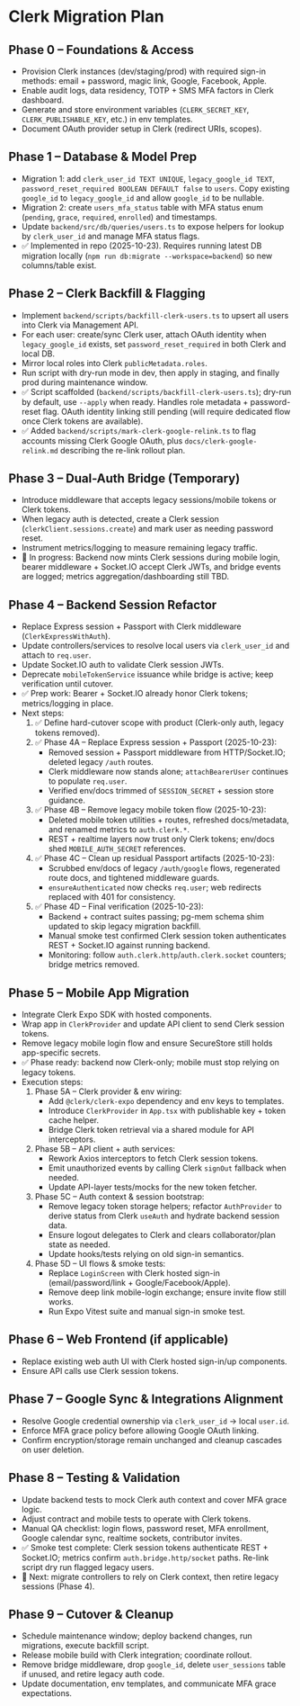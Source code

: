 # Clerk Migration Plan

## Phase 0 – Foundations & Access
- Provision Clerk instances (dev/staging/prod) with required sign-in methods: email + password, magic link, Google, Facebook, Apple.
- Enable audit logs, data residency, TOTP + SMS MFA factors in Clerk dashboard.
- Generate and store environment variables (`CLERK_SECRET_KEY`, `CLERK_PUBLISHABLE_KEY`, etc.) in env templates.
- Document OAuth provider setup in Clerk (redirect URIs, scopes).

## Phase 1 – Database & Model Prep
- Migration 1: add `clerk_user_id TEXT UNIQUE`, `legacy_google_id TEXT`, `password_reset_required BOOLEAN DEFAULT false` to `users`. Copy existing `google_id` to `legacy_google_id` and allow `google_id` to be nullable.
- Migration 2: create `users_mfa_status` table with MFA status enum (`pending`, `grace`, `required`, `enrolled`) and timestamps.
- Update `backend/src/db/queries/users.ts` to expose helpers for lookup by `clerk_user_id` and manage MFA status flags.
- ✅ Implemented in repo (2025-10-23). Requires running latest DB migration locally (`npm run db:migrate --workspace=backend`) so new columns/table exist.

## Phase 2 – Clerk Backfill & Flagging
- Implement `backend/scripts/backfill-clerk-users.ts` to upsert all users into Clerk via Management API.
- For each user: create/sync Clerk user, attach OAuth identity when `legacy_google_id` exists, set `password_reset_required` in both Clerk and local DB.
- Mirror local roles into Clerk `publicMetadata.roles`.
- Run script with dry-run mode in dev, then apply in staging, and finally prod during maintenance window.
- ✅ Script scaffolded (`backend/scripts/backfill-clerk-users.ts`); dry-run by default, use `--apply` when ready. Handles role metadata + password-reset flag. OAuth identity linking still pending (will require dedicated flow once Clerk tokens are available).
- ✅ Added `backend/scripts/mark-clerk-google-relink.ts` to flag accounts missing Clerk Google OAuth, plus `docs/clerk-google-relink.md` describing the re-link rollout plan.

## Phase 3 – Dual-Auth Bridge (Temporary)
- Introduce middleware that accepts legacy sessions/mobile tokens or Clerk tokens.
- When legacy auth is detected, create a Clerk session (`clerkClient.sessions.create`) and mark user as needing password reset.
- Instrument metrics/logging to measure remaining legacy traffic.
- 🔄 In progress: Backend now mints Clerk sessions during mobile login, bearer middleware + Socket.IO accept Clerk JWTs, and bridge events are logged; metrics aggregation/dashboarding still TBD.

## Phase 4 – Backend Session Refactor
- Replace Express session + Passport with Clerk middleware (`ClerkExpressWithAuth`).
- Update controllers/services to resolve local users via `clerk_user_id` and attach to `req.user`.
- Update Socket.IO auth to validate Clerk session JWTs.
- Deprecate `mobileTokenService` issuance while bridge is active; keep verification until cutover.
- ✅ Prep work: Bearer + Socket.IO already honor Clerk tokens; metrics/logging in place.
- Next steps:
  1. ✅ Define hard-cutover scope with product (Clerk-only auth, legacy tokens removed).
  2. ✅ Phase 4A – Replace Express session + Passport (2025-10-23):
     - Removed session + Passport middleware from HTTP/Socket.IO; deleted legacy `/auth` routes.
     - Clerk middleware now stands alone; `attachBearerUser` continues to populate `req.user`.
     - Verified env/docs trimmed of `SESSION_SECRET` + session store guidance.
  3. ✅ Phase 4B – Remove legacy mobile token flow (2025-10-23):
     - Deleted mobile token utilities + routes, refreshed docs/metadata, and renamed metrics to `auth.clerk.*`.
     - REST + realtime layers now trust only Clerk tokens; env/docs shed `MOBILE_AUTH_SECRET` references.
  4. ✅ Phase 4C – Clean up residual Passport artifacts (2025-10-23):
     - Scrubbed env/docs of legacy `/auth/google` flows, regenerated route docs, and tightened middleware guards.
     - `ensureAuthenticated` now checks `req.user`; web redirects replaced with 401 for consistency.
  5. ✅ Phase 4D – Final verification (2025-10-23):
     - Backend + contract suites passing; pg-mem schema shim updated to skip legacy migration backfill.
     - Manual smoke test confirmed Clerk session token authenticates REST + Socket.IO against running backend.
     - Monitoring: follow `auth.clerk.http`/`auth.clerk.socket` counters; bridge metrics removed.

## Phase 5 – Mobile App Migration
- Integrate Clerk Expo SDK with hosted components.
- Wrap app in `ClerkProvider` and update API client to send Clerk session tokens.
- Remove legacy mobile login flow and ensure SecureStore still holds app-specific secrets.
- ✅ Phase ready: backend now Clerk-only; mobile must stop relying on legacy tokens.
- Execution steps:
  1. Phase 5A – Clerk provider & env wiring:
     - Add `@clerk/clerk-expo` dependency and env keys to templates.
     - Introduce `ClerkProvider` in `App.tsx` with publishable key + token cache helper.
     - Bridge Clerk token retrieval via a shared module for API interceptors.
  2. Phase 5B – API client + auth services:
     - Rework Axios interceptors to fetch Clerk session tokens.
     - Emit unauthorized events by calling Clerk `signOut` fallback when needed.
     - Update API-layer tests/mocks for the new token fetcher.
  3. Phase 5C – Auth context & session bootstrap:
     - Remove legacy token storage helpers; refactor `AuthProvider` to derive status from Clerk `useAuth` and hydrate backend session data.
     - Ensure logout delegates to Clerk and clears collaborator/plan state as needed.
     - Update hooks/tests relying on old sign-in semantics.
  4. Phase 5D – UI flows & smoke tests:
     - Replace `LoginScreen` with Clerk hosted sign-in (email/password/link + Google/Facebook/Apple).
     - Remove deep link mobile-login exchange; ensure invite flow still works.
     - Run Expo Vitest suite and manual sign-in smoke test.

## Phase 6 – Web Frontend (if applicable)
- Replace existing web auth UI with Clerk hosted sign-in/up components.
- Ensure API calls use Clerk session tokens.

## Phase 7 – Google Sync & Integrations Alignment
- Resolve Google credential ownership via `clerk_user_id` → local `user.id`.
- Enforce MFA grace policy before allowing Google OAuth linking.
- Confirm encryption/storage remain unchanged and cleanup cascades on user deletion.

## Phase 8 – Testing & Validation
- Update backend tests to mock Clerk auth context and cover MFA grace logic.
- Adjust contract and mobile tests to operate with Clerk tokens.
- Manual QA checklist: login flows, password reset, MFA enrollment, Google calendar sync, realtime sockets, contributor invites.
- ✅ Smoke test complete: Clerk session tokens authenticate REST + Socket.IO; metrics confirm `auth.bridge.http/socket` paths. Re-link script dry run flagged legacy users.
- 📝 Next: migrate controllers to rely on Clerk context, then retire legacy sessions (Phase 4).

## Phase 9 – Cutover & Cleanup
- Schedule maintenance window; deploy backend changes, run migrations, execute backfill script.
- Release mobile build with Clerk integration; coordinate rollout.
- Remove bridge middleware, drop `google_id`, delete `user_sessions` table if unused, and retire legacy auth code.
- Update documentation, env templates, and communicate MFA grace expectations.
